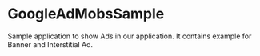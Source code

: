 # GoogleAdMobsSample
Sample application to show Ads in our application. It contains example for Banner and Interstitial Ad.
